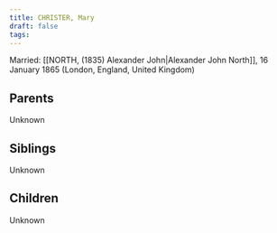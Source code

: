 ```yaml
---
title: CHRISTER, Mary
draft: false
tags:
---
```

Married: [[NORTH, (1835) Alexander John|Alexander John North]], 16 January 1865 (London, England, United Kingdom)

## Parents
Unknown

## Siblings
Unknown

## Children
Unknown